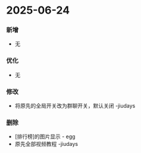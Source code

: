 # 2025-06-24

### 新增
- 无

### 优化
- 无

### 修改
- 将原先的全局开关改为群聊开关，默认关闭 -jiudays

### 删除
- [排行榜]的图片显示 - egg
- 原先全部视频教程 -jiudays